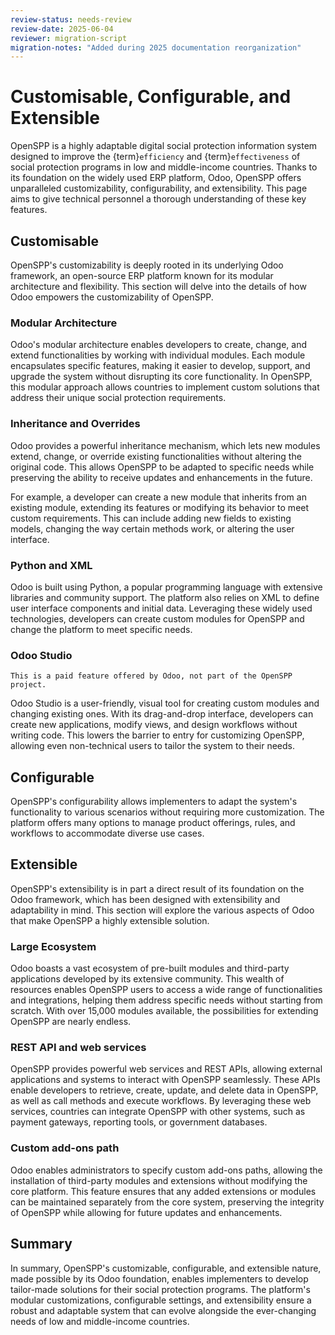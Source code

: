 ```yaml
---
review-status: needs-review
review-date: 2025-06-04
reviewer: migration-script
migration-notes: "Added during 2025 documentation reorganization"
---
```


# Customisable, Configurable, and Extensible

OpenSPP is a highly adaptable digital social protection information system designed to improve the {term}`efficiency` and {term}`effectiveness` of social protection programs in low and middle-income countries. Thanks to its foundation on the widely used ERP platform, Odoo, OpenSPP offers unparalleled customizability, configurability, and extensibility. This page aims to give technical personnel a thorough understanding of these key features.

## Customisable

OpenSPP's customizability is deeply rooted in its underlying Odoo framework, an open-source ERP platform known for its modular architecture and flexibility. This section will delve into the details of how Odoo empowers the customizability of OpenSPP.

### Modular Architecture

Odoo's modular architecture enables developers to create, change, and extend functionalities by working with individual modules. Each module encapsulates specific features, making it easier to develop, support, and upgrade the system without disrupting its core functionality. In OpenSPP, this modular approach allows countries to implement custom solutions that address their unique social protection requirements.

### Inheritance and Overrides

Odoo provides a powerful inheritance mechanism, which lets new modules extend, change, or override existing functionalities without altering the original code. This allows OpenSPP to be adapted to specific needs while preserving the ability to receive updates and enhancements in the future.

For example, a developer can create a new module that inherits from an existing module, extending its features or modifying its behavior to meet custom requirements. This can include adding new fields to existing models, changing the way certain methods work, or altering the user interface.

### Python and XML

Odoo is built using Python, a popular programming language with extensive libraries and community support. The platform also relies on XML to define user interface components and initial data. Leveraging these widely used technologies, developers can create custom modules for OpenSPP and change the platform to meet specific needs.

### Odoo Studio

```{note}
This is a paid feature offered by Odoo, not part of the OpenSPP project.
```

Odoo Studio is a user-friendly, visual tool for creating custom modules and changing existing ones. With its drag-and-drop interface, developers can create new applications, modify views, and design workflows without writing code. This lowers the barrier to entry for customizing OpenSPP, allowing even non-technical users to tailor the system to their needs.

## Configurable

OpenSPP's configurability allows implementers to adapt the system's functionality to various scenarios without requiring more customization. The platform offers many options to manage product offerings, rules, and workflows to accommodate diverse use cases.

## Extensible

OpenSPP's extensibility is in part a direct result of its foundation on the Odoo framework, which has been designed with extensibility and adaptability in mind. This section will explore the various aspects of Odoo that make OpenSPP a highly extensible solution.

### Large Ecosystem

Odoo boasts a vast ecosystem of pre-built modules and third-party applications developed by its extensive community. This wealth of resources enables OpenSPP users to access a wide range of functionalities and integrations, helping them address specific needs without starting from scratch. With over 15,000 modules available, the possibilities for extending OpenSPP are nearly endless.

### REST API and web services

OpenSPP provides powerful web services and REST APIs, allowing external applications and systems to interact with OpenSPP seamlessly. These APIs enable developers to retrieve, create, update, and delete data in OpenSPP, as well as call methods and execute workflows. By leveraging these web services, countries can integrate OpenSPP with other systems, such as payment gateways, reporting tools, or government databases.

### Custom add-ons path

Odoo enables administrators to specify custom add-ons paths, allowing the installation of third-party modules and extensions without modifying the core platform. This feature ensures that any added extensions or modules can be maintained separately from the core system, preserving the integrity of OpenSPP while allowing for future updates and enhancements.

## Summary

In summary, OpenSPP's customizable, configurable, and extensible nature, made possible by its Odoo foundation, enables implementers to develop tailor-made solutions for their social protection programs. The platform's modular customizations, configurable settings, and extensibility ensure a robust and adaptable system that can evolve alongside the ever-changing needs of low and middle-income countries.
